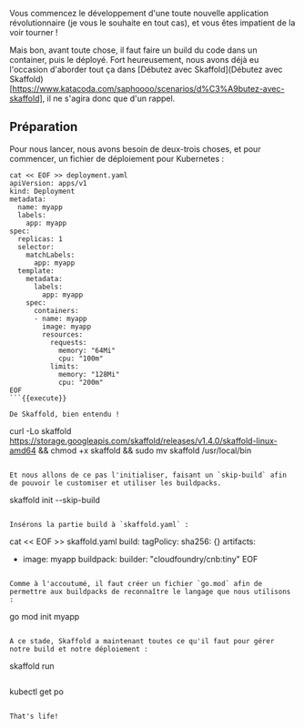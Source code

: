 Vous commencez le développement d'une toute nouvelle application révolutionnaire (je vous le souhaite en tout cas), et vous êtes impatient de la voir tourner !

Mais bon, avant toute chose, il faut faire un build du code dans un container, puis le déployé. Fort heureusement, nous avons déjà eu l'occasion d'aborder tout ça dans [Débutez avec Skaffold](Débutez avec Skaffold)[https://www.katacoda.com/saphoooo/scenarios/d%C3%A9butez-avec-skaffold], il ne s'agira donc que d'un rappel.

## Préparation

Pour nous lancer, nous avons besoin de deux-trois choses, et pour commencer, un fichier de déploiement pour Kubernetes :

```
cat << EOF >> deployment.yaml
apiVersion: apps/v1
kind: Deployment
metadata:
  name: myapp
  labels:
    app: myapp
spec:
  replicas: 1
  selector:
    matchLabels:
      app: myapp
  template:
    metadata:
      labels:
        app: myapp
    spec:
      containers:
      - name: myapp
        image: myapp
        resources:
          requests:
            memory: "64Mi"
            cpu: "100m"
          limits:
            memory: "128Mi"
            cpu: "200m"
EOF
```{{execute}}

De Skaffold, bien entendu !

```
curl -Lo skaffold https://storage.googleapis.com/skaffold/releases/v1.4.0/skaffold-linux-amd64 && chmod +x skaffold && sudo mv skaffold /usr/local/bin
```{{execute}}

Et nous allons de ce pas l'initialiser, faisant un `skip-build` afin de pouvoir le customiser et utiliser les buildpacks.

```
skaffold init --skip-build
```{{execute}}

Insérons la partie build à `skaffold.yaml` :

```
cat << EOF >> skaffold.yaml
build:
  tagPolicy:
    sha256: {}
  artifacts:
  - image: myapp
    buildpack:
      builder: "cloudfoundry/cnb:tiny"
EOF
```{{execute}}

Comme à l'accoutumé, il faut créer un fichier `go.mod` afin de permettre aux buildpacks de reconnaître le langage que nous utilisons :

```
go mod init myapp
```{{execute}}

A ce stade, Skaffold a maintenant toutes ce qu'il faut pour gérer notre build et notre déploiement :

```
skaffold run
```{{execute}}

```
kubectl get po
```{{execute}}

That's life!